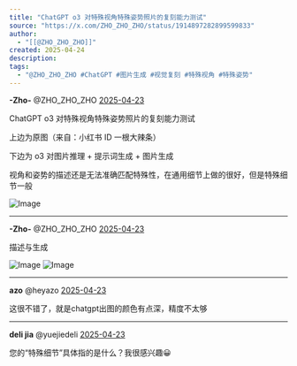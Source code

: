 ```yaml
---
title: "ChatGPT o3 对特殊视角特殊姿势照片的复刻能力测试"
source: "https://x.com/ZHO_ZHO_ZHO/status/1914897282899599833"
author:
  - "[[@ZHO_ZHO_ZHO]]"
created: 2025-04-24
description:
tags:
  - "@ZHO_ZHO_ZHO #ChatGPT #图片生成 #视觉复刻 #特殊视角 #特殊姿势"
---
```

**\-Zho-** @ZHO\_ZHO\_ZHO [2025-04-23](https://x.com/ZHO_ZHO_ZHO/status/1914897282899599833)

ChatGPT o3 对特殊视角特殊姿势照片的复刻能力测试

上边为原图（来自：小红书 ID 一根大辣条）

下边为 o3 对图片推理 + 提示词生成 + 图片生成

视角和姿势的描述还是无法准确匹配特殊性，在通用细节上做的很好，但是特殊细节一般

![Image](https://pbs.twimg.com/media/GpMU6KNWwAAduJ1?format=jpg&name=large)

---

**\-Zho-** @ZHO\_ZHO\_ZHO [2025-04-23](https://x.com/ZHO_ZHO_ZHO/status/1914897335290601532)

描述与生成

![Image](https://pbs.twimg.com/media/GpMU8J-WoAA1c9z?format=jpg&name=large) ![Image](https://pbs.twimg.com/media/GpMU8J0XYAAdCLe?format=jpg&name=large)

---

**azo** @heyazo [2025-04-23](https://x.com/heyazo/status/1915008198714724573)

这很不错了，就是chatgpt出图的颜色有点深，精度不太够

---

**deli jia** @yuejiedeli [2025-04-23](https://x.com/yuejiedeli/status/1915036879915032642)

您的“特殊细节”具体指的是什么？我很感兴趣😀